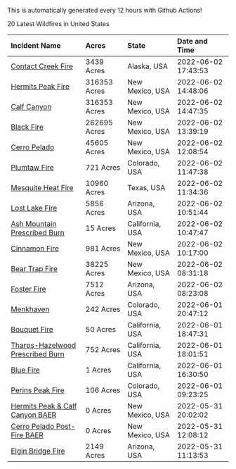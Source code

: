 This is automatically generated every 12 hours with Github Actions!

20 Latest Wildfires in United States

 | Incident Name | Acres | State | Date and Time |
|:---|:---|:---|:---|
| [Contact Creek Fire](https://inciweb.nwcg.gov/incident/8131/) | 3439 Acres | Alaska, USA | 2022-06-02 17:43:53 |
| [Hermits Peak Fire](https://inciweb.nwcg.gov/incident/8049/) | 316353 Acres | New Mexico, USA | 2022-06-02 14:48:06 |
| [Calf Canyon](https://inciweb.nwcg.gov/incident/8069/) | 316353 Acres | New Mexico, USA | 2022-06-02 14:47:35 |
| [Black Fire](https://inciweb.nwcg.gov/incident/8103/) | 262695 Acres | New Mexico, USA | 2022-06-02 13:39:19 |
| [Cerro Pelado](https://inciweb.nwcg.gov/incident/8075/) | 45605 Acres | New Mexico, USA | 2022-06-02 12:08:54 |
| [Plumtaw Fire](https://inciweb.nwcg.gov/incident/8113/) | 721 Acres | Colorado, USA | 2022-06-02 11:47:38 |
| [Mesquite Heat Fire](https://inciweb.nwcg.gov/incident/8108/) | 10960 Acres | Texas, USA | 2022-06-02 11:34:36 |
| [Lost Lake Fire](https://inciweb.nwcg.gov/incident/8122/) | 5856 Acres | Arizona, USA | 2022-06-02 10:51:44 |
| [Ash Mountain Prescribed Burn ](https://inciweb.nwcg.gov/incident/8129/) | 15 Acres | California, USA | 2022-06-02 10:47:47 |
| [Cinnamon Fire](https://inciweb.nwcg.gov/incident/8128/) | 981 Acres | New Mexico, USA | 2022-06-02 10:17:00 |
| [Bear Trap Fire](https://inciweb.nwcg.gov/incident/8093/) | 38225 Acres | New Mexico, USA | 2022-06-02 08:31:18 |
| [Foster Fire ](https://inciweb.nwcg.gov/incident/8125/) | 7512 Acres | Arizona, USA | 2022-06-02 08:23:08 |
| [Menkhaven](https://inciweb.nwcg.gov/incident/8124/) | 242 Acres | Colorado, USA | 2022-06-01 20:47:12 |
| [Bouquet Fire](https://inciweb.nwcg.gov/incident/8126/) | 50 Acres | California, USA | 2022-06-01 18:47:31 |
| [Tharps-Hazelwood Prescribed Burn](https://inciweb.nwcg.gov/incident/8130/) | 752 Acres | California, USA | 2022-06-01 18:01:51 |
| [Blue Fire ](https://inciweb.nwcg.gov/incident/8127/) | 1 Acres | California, USA | 2022-06-01 16:30:50 |
| [Perins Peak Fire](https://inciweb.nwcg.gov/incident/8120/) | 106 Acres | Colorado, USA | 2022-06-01 09:23:25 |
| [Hermits Peak & Calf Canyon BAER](https://inciweb.nwcg.gov/incident/8104/) | 0 Acres | New Mexico, USA | 2022-05-31 20:02:02 |
| [Cerro Pelado Post-Fire BAER](https://inciweb.nwcg.gov/incident/8118/) | 0 Acres | New Mexico, USA | 2022-05-31 12:08:12 |
| [Elgin Bridge Fire ](https://inciweb.nwcg.gov/incident/8119/) | 2149 Acres | Arizona, USA | 2022-05-31 11:13:53 |
